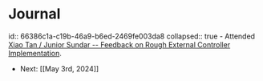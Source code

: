 # Journal
id:: 66386c1a-c19b-46a9-b6ed-2469fe003da8
collapsed:: true
	- Attended [Xiao Tan / Junior Sundar -- Feedback on Rough External Controller Implementation](((66386c1a-c19b-46a9-b6ed-2469fe003da8))).
- Next: [[May 3rd, 2024]]